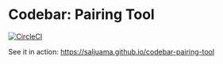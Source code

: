 # Codebar: Pairing Tool

[![CircleCI](https://circleci.com/gh/saljuama/codebar-pairing-tool.svg?style=svg)](https://circleci.com/gh/saljuama/codebar-pairing-tool)

See it in action: https://saljuama.github.io/codebar-pairing-tool
